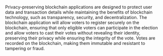 Privacy-preserving blockchain applications are designed to protect user data and transaction details while maintaining the benefits of blockchain technology, such as transparency, security, and decentralization. The blockchain application will allow voters to register securely on the blockchain, ensuring that only eligible voters can participate in the election and allow voters to cast their votes without revealing their identity, preserving their privacy while ensuring the integrity of the vote. Votes are recorded on the blockchain, making them immutable and resistant to tampering or fraud.
